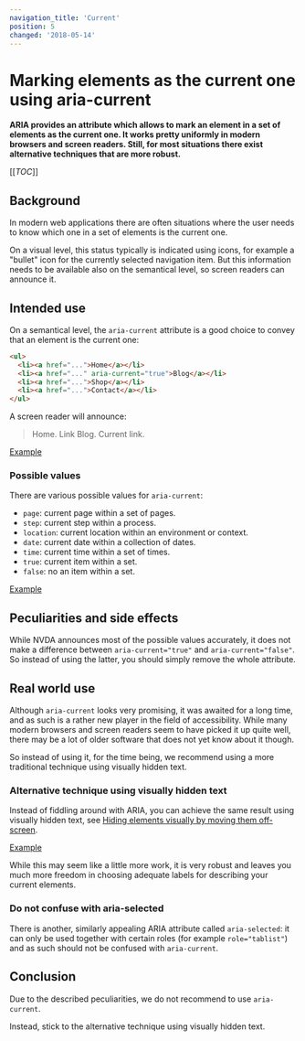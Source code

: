 ```yaml
---
navigation_title: 'Current'
position: 5
changed: '2018-05-14'
---
```


# Marking elements as the current one using aria-current

**ARIA provides an attribute which allows to mark an element in a set of elements as the current one. It works pretty uniformly in modern browsers and screen readers. Still, for most situations there exist alternative techniques that are more robust.**

[[_TOC_]]

## Background

In modern web applications there are often situations where the user needs to know which one in a set of elements is the current one.

On a visual level, this status typically is indicated using icons, for example a "bullet" icon for the currently selected navigation item. But this information needs to be available also on the semantical level, so screen readers can announce it.

## Intended use

On a semantical level, the `aria-current` attribute is a good choice to convey that an element is the current one:

```html
<ul>
  <li><a href="...">Home</a></li>
  <li><a href="..." aria-current="true">Blog</a></li>
  <li><a href="...">Shop</a></li>
  <li><a href="...">Contact</a></li>
</ul>
```

A screen reader will announce:

> Home. Link
> Blog. Current link.

[Example](_examples/marking-an-element-as-current-using-aria-current)

### Possible values

There are various possible values for `aria-current`:

- `page`: current page within a set of pages.
- `step`: current step within a process.
- `location`: current location within an environment or context.
- `date`: current date within a collection of dates.
- `time`: current time within a set of times.
- `true`: current item within a set.
- `false`: no an item within a set.

[Example](_examples/marking-elements-using-different-aria-current-values)

## Peculiarities and side effects

While NVDA announces most of the possible values accurately, it does not make a difference between `aria-current="true"` and `aria-current="false"`. So instead of using the latter, you should simply remove the whole attribute.

## Real world use

Although `aria-current` looks very promising, it was awaited for a long time, and as such is a rather new player in the field of accessibility. While many modern browsers and screen readers seem to have picked it up quite well, there may be a lot of older software that does not yet know about it though.

So instead of using it, for the time being, we recommend using a more traditional technique using visually hidden text.

### Alternative technique using visually hidden text

Instead of fiddling around with ARIA, you can achieve the same result using visually hidden text, see [Hiding elements visually by moving them off-screen](/examples/hiding-elements/visually).

[Example](_examples/marking-elements-using-visually-hidden-text)

While this may seem like a little more work, it is very robust and leaves you much more freedom in choosing adequate labels for describing your current elements.

### Do not confuse with aria-selected

There is another, similarly appealing ARIA attribute called `aria-selected`: it can only be used together with certain roles (for example `role="tablist"`) and as such should not be confused with `aria-current`.

## Conclusion

Due to the described peculiarities, we do not recommend to use `aria-current`.

Instead, stick to the alternative technique using visually hidden text.
